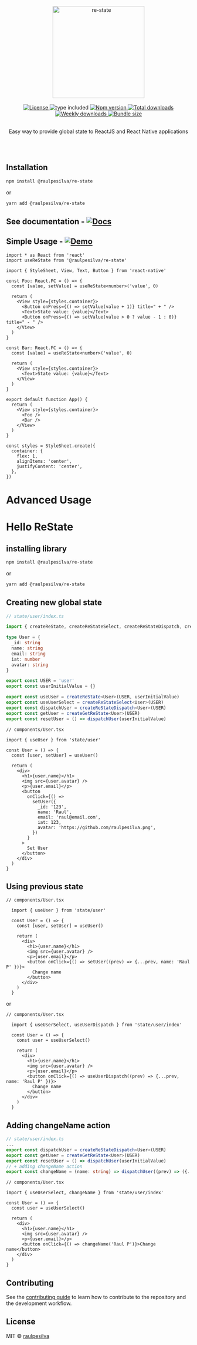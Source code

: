 <div align="center">
  <img alt="re-state" width="250" src="assets/logo.svg" />
  <br/>
  <br/>
  <a href="https://github.com/raulpesilva/re-state/blob/master/LICENSE">
    <img alt="License" src="https://badgen.net/npm/license/@raulpesilva/re-state?color=blue" />
  </a>
    <img alt="type included" src="https://badgen.net/npm/types/@raulpesilva/re-state?color=blue" />
  <a href="https://www.npmjs.com/package/@raulpesilva/re-state">
    <img alt="Npm version" src="https://badgen.net/npm/v/@raulpesilva/re-state?color=blue" />
  </a>
  <a href="https://www.npmjs.com/package/@raulpesilva/re-state">
    <img alt="Total downloads" src="https://badgen.net/npm/dt/@raulpesilva/re-state?color=blue" />
  </a>
  <a href="https://www.npmjs.com/package/@raulpesilva/re-state">
    <img alt="Weekly downloads" src="https://badgen.net/npm/dw/@raulpesilva/re-state?color=blue" />
  </a>
  <a href="https://www.npmjs.com/package/@raulpesilva/re-state">
    <img alt="Bundle size" src="https://img.shields.io/bundlephobia/min/@raulpesilva/re-state" />
  </a>
  <br/>
  <br/>
  <p>Easy way to provide global state to ReactJS and React Native applications</p>
  <br/>
  <br/>

</div>

## Installation

```sh
npm install @raulpesilva/re-state
```

or

```sh
yarn add @raulpesilva/re-state
```

## See documentation - [![Docs](https://badgen.net/badge/Docs/latest/black)](https://restate.vercel.app/)

## Simple Usage - [![Demo](https://badgen.net/badge/Demo/CodeSandbox/black)](https://codesandbox.io/s/basic-usage-re-state-86l06?file=/src/App.js)

```tsx
import * as React from 'react'
import useReState from '@raulpesilva/re-state'

import { StyleSheet, View, Text, Button } from 'react-native'

const Foo: React.FC = () => {
  const [value, setValue] = useReState<number>('value', 0)

  return (
    <View style={styles.container}>
      <Button onPress={() => setValue(value + 1)} title=" + " />
      <Text>State value: {value}</Text>
      <Button onPress={() => setValue(value > 0 ? value - 1 : 0)} title=" - " />
    </View>
  )
}

const Bar: React.FC = () => {
  const [value] = useReState<number>('value', 0)

  return (
    <View style={styles.container}>
      <Text>State value: {value}</Text>
    </View>
  )
}

export default function App() {
  return (
    <View style={styles.container}>
      <Foo />
      <Bar />
    </View>
  )
}

const styles = StyleSheet.create({
  container: {
    flex: 1,
    alignItems: 'center',
    justifyContent: 'center',
  },
})
```

# Advanced Usage

# Hello ReState

## installing library

```sh
npm install @raulpesilva/re-state
```

or

```sh
yarn add @raulpesilva/re-state
```

## Creating new global state

```ts
// state/user/index.ts

import { createReState, createReStateSelect, createReStateDispatch, createGetReState } from '@raulpesilva/re-state'

type User = {
  _id: string
  name: string
  email: string
  iat: number
  avatar: string
}

export const USER = 'user'
export const userInitialValue = {}

export const useUser = createReState<User>(USER, userInitialValue)
export const useUserSelect = createReStateSelect<User>(USER)
export const dispatchUser = createReStateDispatch<User>(USER)
export const getUser = createGetReState<User>(USER)
export const resetUser = () => dispatchUser(userInitialValue)
```

```tsx
// components/User.tsx

import { useUser } from 'state/user'

const User = () => {
  const [user, setUser] = useUser()

  return (
    <div>
      <h1>{user.name}</h1>
      <img src={user.avatar} />
      <p>{user.email}</p>
      <button
        onClick={() =>
          setUser({
            _id: '123',
            name: 'Raul',
            email: 'raul@email.com',
            iat: 123,
            avatar: 'https://github.com/raulpesilva.png',
          })
        }
      >
        Set User
      </button>
    </div>
  )
}
```

## Using previous state

```tsx
// components/User.tsx

  import { useUser } from 'state/user'

  const User = () => {
    const [user, setUser] = useUser()

    return (
      <div>
        <h1>{user.name}</h1>
        <img src={user.avatar} />
        <p>{user.email}</p>
        <button onClick={() => setUser((prev) => {...prev, name: 'Raul P' })}>
          Change name
        </button>
      </div>
    )
  }

```

or

```tsx
// components/User.tsx

  import { useUserSelect, useUserDispatch } from 'state/user/index'

  const User = () => {
    const user = useUserSelect()

    return (
      <div>
        <h1>{user.name}</h1>
        <img src={user.avatar} />
        <p>{user.email}</p>
        <button onClick={() => useUserDispatch((prev) => {...prev, name: 'Raul P' })}>
          Change name
        </button>
      </div>
    )
  }

```

## Adding changeName action

```ts
// state/user/index.ts
...
export const dispatchUser = createReStateDispatch<User>(USER)
export const getUser = createGetReState<User>(USER)
export const resetUser = () => dispatchUser(userInitialValue)
// + adding changeName action
export const changeName = (name: string) => dispatchUser((prev) => ({...prev, name}))

```

```tsx
// components/User.tsx

import { useUserSelect, changeName } from 'state/user/index'

const User = () => {
  const user = useUserSelect()

  return (
    <div>
      <h1>{user.name}</h1>
      <img src={user.avatar} />
      <p>{user.email}</p>
      <button onClick={() => changeName('Raul P')}>Change name</button>
    </div>
  )
}
```

## Contributing

See the [contributing guide](CONTRIBUTING.md) to learn how to contribute to the repository and the development workflow.

## License

MIT © [raulpesilva](https://github.com/raulpesilva)
